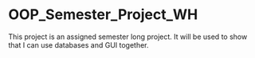 # OOP_Semester_Project_WH
This project is an assigned semester long project. It will be used to show
that I can use databases and GUI together.